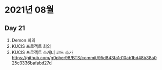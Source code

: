 # 2021년 08월

## Day 21
1. Demon 회의
2. KUCIS 프로젝트 회의
3. KUCIS 프로젝트 스캐너 코드 추가
    https://github.com/g0pher98/BTS/commit/95d843fa1d10ab1bd48b38a025c3336bafabd27d
